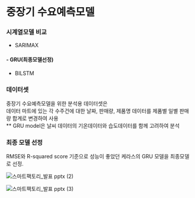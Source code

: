 # 중장기 수요예측모델  
  
### 시계열모델 비교  
  
- SARIMAX
#### - GRU(최종모델선정)
- BILSTM  
  
### 데이터셋  
  
중장기 수요예측모델을 위한 분석용 데이터셋은  
데이터 마트에 있는 각 수주건에 대한 날짜, 판매량, 제품명 데이터를 제품별 일별 판매량 합계로 변경하여 사용  
** GRU model은 날씨 데이터의 기온데이터와 습도데이터를 함께 고려하여 분석  
  
### 최종 모델 선정  
  
RMSE와 R-squared score 기준으로 성능이 좋았던 케라스의 GRU 모델을 최종모델로 선정.
  
  
![스마트팩토리_발표 pptx (2)](https://user-images.githubusercontent.com/86215668/146763791-ebcb025a-14b4-4d1e-959f-ac96597d9943.jpg)
  
![스마트팩토리_발표 pptx (3)](https://user-images.githubusercontent.com/86215668/146763807-4b50c4ae-edc1-45d1-8017-0a1f2363ebe4.jpg)
